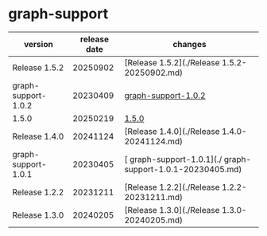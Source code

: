 # graph-support	


|version|release date|changes|
|---|---|---|
|Release 1.5.2|20250902|[Release 1.5.2](./Release 1.5.2-20250902.md)|
|graph-support-1.0.2|20230409|[graph-support-1.0.2](./graph-support-1.0.2-20230409.md)|
|1.5.0|20250219|[1.5.0](./1.5.0-20250219.md)|
|Release 1.4.0|20241124|[Release 1.4.0](./Release 1.4.0-20241124.md)|
| graph-support-1.0.1|20230405|[ graph-support-1.0.1](./ graph-support-1.0.1-20230405.md)|
|Release 1.2.2|20231211|[Release 1.2.2](./Release 1.2.2-20231211.md)|
|Release 1.3.0|20240205|[Release 1.3.0](./Release 1.3.0-20240205.md)|
